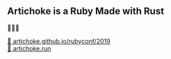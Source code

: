 ## Artichoke is a Ruby Made with Rust

💎🦀🚀

[🎢 artichoke.github.io/rubyconf/2019](https://artichoke.github.io/rubyconf/2019)  
[🎡 artichoke.run](https://artichoke.run)
